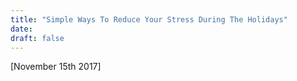 ```yaml
---
title: "Simple Ways To Reduce Your Stress During The Holidays"
date: 
draft: false
---
```


[November 15th 2017]